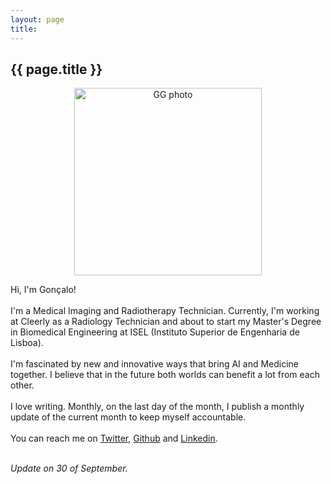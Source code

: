 ```yaml
---
layout: page
title: 
---
```


<article class="page">
  <h1 class="page-title">{{ page.title }}</h1>

  <center><img src="{{ '/assets/GG_photo.jpg' | relative_url }}" alt="GG photo" width="300" height="300" /></center>

  <p>Hi, I'm Gonçalo! <br>
  <br>
  I'm a Medical Imaging and Radiotherapy Technician. Currently, I'm working at Cleerly as a Radiology Technician and about to start my Master's Degree in Biomedical Engineering at ISEL (Instituto Superior de Engenharia de Lisboa).<br>
  <br>
  I'm fascinated by new and innovative ways that bring AI and Medicine together. I believe that in the future both worlds can benefit a lot from each other. <br>
  <br>
  I love writing. Monthly, on the last day of the month, I publish a monthly update of the current month to keep myself accountable.<br>
  <br>
  You can reach me on <a href="https://twitter.com/GCJGoncalves">Twitter</a>, <a href="https://github.com/GoncaloCJG">Github</a> and <a href="https://www.linkedin.com/in/gon%C3%A7alo-gon%C3%A7alves-6b4409200/">Linkedin</a>.<br>
  <br>

  <i>Update on 30 of September.</i>
  </p>

</article>